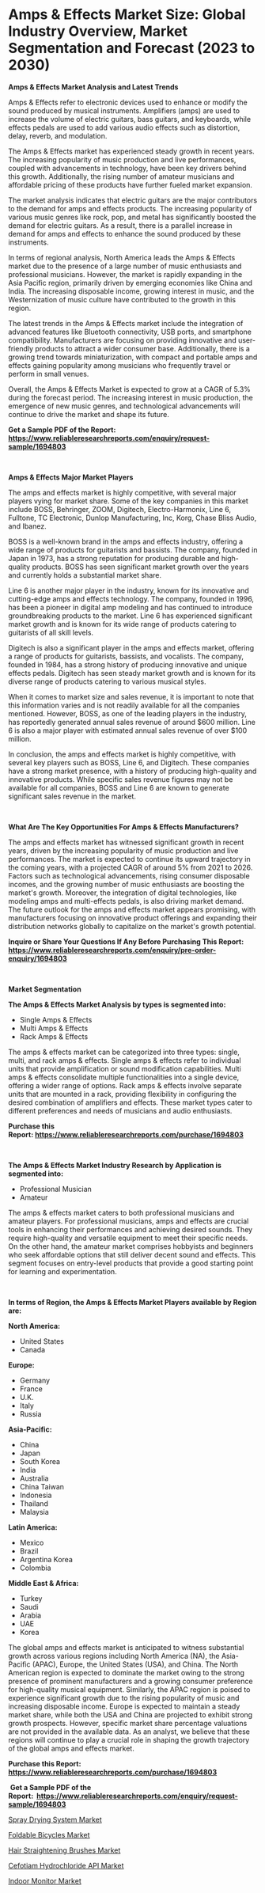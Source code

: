 <p><h1>Amps & Effects Market Size: Global Industry Overview, Market Segmentation and Forecast (2023 to 2030)</h1></p><p><strong>Amps & Effects Market Analysis and Latest Trends</strong></p>
<p><p>Amps & Effects refer to electronic devices used to enhance or modify the sound produced by musical instruments. Amplifiers (amps) are used to increase the volume of electric guitars, bass guitars, and keyboards, while effects pedals are used to add various audio effects such as distortion, delay, reverb, and modulation.</p><p>The Amps & Effects market has experienced steady growth in recent years. The increasing popularity of music production and live performances, coupled with advancements in technology, have been key drivers behind this growth. Additionally, the rising number of amateur musicians and affordable pricing of these products have further fueled market expansion.</p><p>The market analysis indicates that electric guitars are the major contributors to the demand for amps and effects products. The increasing popularity of various music genres like rock, pop, and metal has significantly boosted the demand for electric guitars. As a result, there is a parallel increase in demand for amps and effects to enhance the sound produced by these instruments.</p><p>In terms of regional analysis, North America leads the Amps & Effects market due to the presence of a large number of music enthusiasts and professional musicians. However, the market is rapidly expanding in the Asia Pacific region, primarily driven by emerging economies like China and India. The increasing disposable income, growing interest in music, and the Westernization of music culture have contributed to the growth in this region.</p><p>The latest trends in the Amps & Effects market include the integration of advanced features like Bluetooth connectivity, USB ports, and smartphone compatibility. Manufacturers are focusing on providing innovative and user-friendly products to attract a wider consumer base. Additionally, there is a growing trend towards miniaturization, with compact and portable amps and effects gaining popularity among musicians who frequently travel or perform in small venues.</p><p>Overall, the Amps & Effects Market is expected to grow at a CAGR of 5.3% during the forecast period. The increasing interest in music production, the emergence of new music genres, and technological advancements will continue to drive the market and shape its future.</p></p>
<p><strong>Get a Sample PDF of the Report:&nbsp; <a href="https://www.reliableresearchreports.com/enquiry/request-sample/1694803">https://www.reliableresearchreports.com/enquiry/request-sample/1694803</a></strong></p>
<p>&nbsp;</p>
<p><strong>Amps & Effects Major Market Players</strong></p>
<p><p>The amps and effects market is highly competitive, with several major players vying for market share. Some of the key companies in this market include BOSS, Behringer, ZOOM, Digitech, Electro-Harmonix, Line 6, Fulltone, TC Electronic, Dunlop Manufacturing, Inc, Korg, Chase Bliss Audio, and Ibanez.</p><p>BOSS is a well-known brand in the amps and effects industry, offering a wide range of products for guitarists and bassists. The company, founded in Japan in 1973, has a strong reputation for producing durable and high-quality products. BOSS has seen significant market growth over the years and currently holds a substantial market share.</p><p>Line 6 is another major player in the industry, known for its innovative and cutting-edge amps and effects technology. The company, founded in 1996, has been a pioneer in digital amp modeling and has continued to introduce groundbreaking products to the market. Line 6 has experienced significant market growth and is known for its wide range of products catering to guitarists of all skill levels.</p><p>Digitech is also a significant player in the amps and effects market, offering a range of products for guitarists, bassists, and vocalists. The company, founded in 1984, has a strong history of producing innovative and unique effects pedals. Digitech has seen steady market growth and is known for its diverse range of products catering to various musical styles.</p><p>When it comes to market size and sales revenue, it is important to note that this information varies and is not readily available for all the companies mentioned. However, BOSS, as one of the leading players in the industry, has reportedly generated annual sales revenue of around $600 million. Line 6 is also a major player with estimated annual sales revenue of over $100 million.</p><p>In conclusion, the amps and effects market is highly competitive, with several key players such as BOSS, Line 6, and Digitech. These companies have a strong market presence, with a history of producing high-quality and innovative products. While specific sales revenue figures may not be available for all companies, BOSS and Line 6 are known to generate significant sales revenue in the market.</p></p>
<p>&nbsp;</p>
<p><strong>What Are The Key Opportunities For Amps & Effects Manufacturers?</strong></p>
<p><p>The amps and effects market has witnessed significant growth in recent years, driven by the increasing popularity of music production and live performances. The market is expected to continue its upward trajectory in the coming years, with a projected CAGR of around 5% from 2021 to 2026. Factors such as technological advancements, rising consumer disposable incomes, and the growing number of music enthusiasts are boosting the market's growth. Moreover, the integration of digital technologies, like modeling amps and multi-effects pedals, is also driving market demand. The future outlook for the amps and effects market appears promising, with manufacturers focusing on innovative product offerings and expanding their distribution networks globally to capitalize on the market's growth potential.</p></p>
<p><strong>Inquire or Share Your Questions If Any Before Purchasing This Report: <a href="https://www.reliableresearchreports.com/enquiry/pre-order-enquiry/1694803">https://www.reliableresearchreports.com/enquiry/pre-order-enquiry/1694803</a></strong></p>
<p>&nbsp;</p>
<p><strong>Market Segmentation</strong></p>
<p><strong>The Amps & Effects Market Analysis by types is segmented into:</strong></p>
<p><ul><li>Single Amps & Effects</li><li>Multi Amps & Effects</li><li>Rack Amps & Effects</li></ul></p>
<p><p>The amps & effects market can be categorized into three types: single, multi, and rack amps & effects. Single amps & effects refer to individual units that provide amplification or sound modification capabilities. Multi amps & effects consolidate multiple functionalities into a single device, offering a wider range of options. Rack amps & effects involve separate units that are mounted in a rack, providing flexibility in configuring the desired combination of amplifiers and effects. These market types cater to different preferences and needs of musicians and audio enthusiasts.</p></p>
<p><strong>Purchase this Report:&nbsp;<a href="https://www.reliableresearchreports.com/purchase/1694803">https://www.reliableresearchreports.com/purchase/1694803</a></strong></p>
<p>&nbsp;</p>
<p><strong>The Amps & Effects Market Industry Research by Application is segmented into:</strong></p>
<p><ul><li>Professional Musician</li><li>Amateur</li></ul></p>
<p><p>The amps & effects market caters to both professional musicians and amateur players. For professional musicians, amps and effects are crucial tools in enhancing their performances and achieving desired sounds. They require high-quality and versatile equipment to meet their specific needs. On the other hand, the amateur market comprises hobbyists and beginners who seek affordable options that still deliver decent sound and effects. This segment focuses on entry-level products that provide a good starting point for learning and experimentation.</p></p>
<p>&nbsp;</p>
<p><strong>In terms of Region, the Amps & Effects Market Players available by Region are:</strong></p>
<p>
    <p> <strong> North America: </strong>
        <ul>
            <li>United States</li>
            <li>Canada</li>
        </ul>
        </p> 
    <p> <strong> Europe: </strong>
        <ul>
            <li>Germany</li>
            <li>France</li>
            <li>U.K.</li>
            <li>Italy</li>
            <li>Russia</li>
        </ul>
        </p> 
    <p> <strong> Asia-Pacific: </strong>
        <ul>
            <li>China</li>
            <li>Japan</li>
            <li>South Korea</li>
            <li>India</li>
            <li>Australia</li>
            <li>China Taiwan</li>
            <li>Indonesia</li>
            <li>Thailand</li>
            <li>Malaysia</li>
        </ul>
        </p> 
    <p> <strong> Latin America: </strong>
        <ul>
            <li>Mexico</li>
            <li>Brazil</li>
            <li>Argentina Korea</li>
            <li>Colombia</li>
        </ul>
        </p> 
    <p> <strong> Middle East & Africa: </strong>
        <ul>
            <li>Turkey</li>
            <li>Saudi</li>
            <li>Arabia</li>
            <li>UAE</li>
            <li>Korea</li>
        </ul>
    </p>
    </p>
<p><p>The global amps and effects market is anticipated to witness substantial growth across various regions including North America (NA), the Asia-Pacific (APAC), Europe, the United States (USA), and China. The North American region is expected to dominate the market owing to the strong presence of prominent manufacturers and a growing consumer preference for high-quality musical equipment. Similarly, the APAC region is poised to experience significant growth due to the rising popularity of music and increasing disposable income. Europe is expected to maintain a steady market share, while both the USA and China are projected to exhibit strong growth prospects. However, specific market share percentage valuations are not provided in the available data. As an analyst, we believe that these regions will continue to play a crucial role in shaping the growth trajectory of the global amps and effects market.</p></p>
<p><strong>Purchase this Report: <a href="https://www.reliableresearchreports.com/purchase/1694803">https://www.reliableresearchreports.com/purchase/1694803</a></strong></p>
<p>&nbsp;<strong>Get a Sample PDF of the Report:&nbsp;&nbsp;<a href="https://www.reliableresearchreports.com/enquiry/request-sample/1694803">https://www.reliableresearchreports.com/enquiry/request-sample/1694803</a></strong></p>
<p><strong></strong></p>
<p><p><a href="https://www.linkedin.com/pulse/spray-drying-system-market-research-report-provides-thorough/">Spray Drying System Market</a></p><p><a href="https://www.linkedin.com/pulse/foldable-bicycles-market-size-2023-2030-global-industrial/">Foldable Bicycles Market</a></p><p><a href="https://www.linkedin.com/pulse/hair-straightening-brushes-market-size-share-amp-trends/">Hair Straightening Brushes Market</a></p><p><a href="https://www.linkedin.com/pulse/cefotiam-hydrochloride-api-market-research-report-unlocks/">Cefotiam Hydrochloride API Market</a></p><p><a href="https://www.linkedin.com/pulse/indoor-monitor-market-challenges-opportunities-growth/">Indoor Monitor Market</a></p></p>